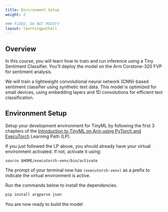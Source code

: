 ```yaml
---
title: Environment Setup
weight: 2

### FIXED, DO NOT MODIFY
layout: learningpathall
---
```


## Overview 
In this course, you will learn how to train and run inference using a Tiny Sentiment Classifier. You'll deploy the model on the Arm Corstone-320 FVP for sentiment analysis. 

We will train a lightweight convolutional neural network (CNN)-based sentiment classifier using synthetic text data. This model is optimized for small devices, using embedding layers and 1D convolutions for efficient text classification.


## Environment Setup
Setup your development environment for TinyML by following the first 3 chapters of the [Introduction to TinyML on Arm using PyTorch and ExecuTorch](/learning-paths/embedded-and-microcontrollers/introduction-to-tinyml-on-arm) Learning Path (LP).


If you just followed the LP above, you should already have your virtual environment activated. If not, activate it using: 

```console
source $HOME/executorch-venv/bin/activate
```
The prompt of your terminal now has `(executorch-venv)` as a prefix to indicate the virtual environment is active.

Run the commands below to install the dependencies.

```bash
pip install argparse json
```
You are now ready to build the model


